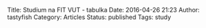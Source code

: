 Title: Studium na FIT VUT - tabulka
Date: 2016-04-26 21:23
Author: tastyfish
Category: Articles
Status: published
Tags: study



